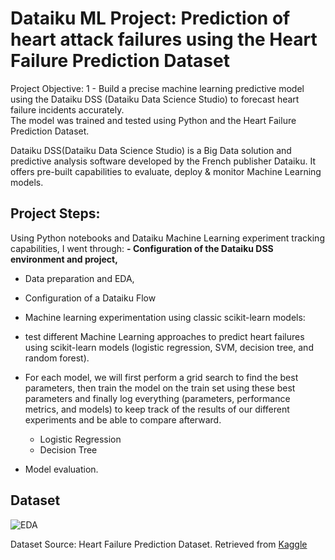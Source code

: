 <h1>Dataiku ML Project: Prediction of heart attack failures using the Heart Failure Prediction Dataset</h1>

Project Objective: 1 - Build a precise machine learning predictive model using the Dataiku DSS (Dataiku Data Science Studio) to forecast heart failure incidents accurately.  
The model was trained and tested using Python and the Heart Failure Prediction Dataset.

Dataiku DSS(Dataiku Data Science Studio) is a Big Data solution and predictive analysis software developed by the French publisher Dataiku. It offers pre-built capabilities to evaluate, deploy & monitor Machine Learning models.

<h2>Project Steps: </h2>

Using Python notebooks and Dataiku Machine Learning experiment tracking capabilities, I went through:
<b>- Configuration of the Dataiku DSS environment and project,</b>

- Data preparation and EDA,
  
- Configuration of a Dataiku Flow
  
- Machine learning experimentation using classic scikit-learn models:
- test different Machine Learning approaches to predict heart failures using scikit-learn models (logistic regression, SVM, decision tree, and random forest).
-  For each model, we will first perform a grid search to find the best parameters, then train the model on the train set using these best parameters and finally log everything (parameters, performance metrics, and models) to keep track of the results of our different experiments and be able to compare afterward. 
   - Logistic Regression
   - Decision Tree
  
- Model evaluation.


<h2>Dataset </h2>

![EDA](https://github.com/Pollybs/dataiku_ML_heart_attack_prediction/blob/main/EDA-Heart-Failure-Prediction-Dataset.png)

Dataset Source: Heart Failure Prediction Dataset. Retrieved from <a href="https://www.kaggle.com/datasets/fedesoriano/heart-failure-prediction"> Kaggle</a>
